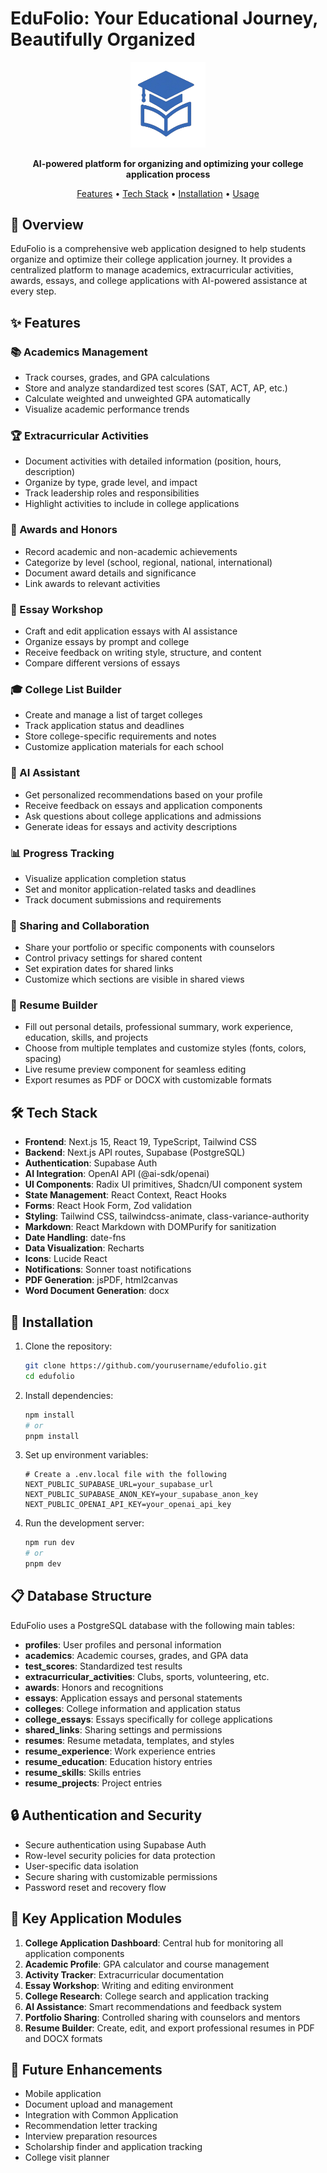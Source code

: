 # EduFolio: Your Educational Journey, Beautifully Organized

<div align="center">
  <img src="public/EduFolioLogo.png" alt="EduFolio Logo" width="120" />
  
  <p>
    <strong>AI-powered platform for organizing and optimizing your college application process</strong>
  </p>
  
  <p>
    <a href="#features">Features</a> •
    <a href="#tech-stack">Tech Stack</a> •
    <a href="#installation">Installation</a> •
    <a href="#usage">Usage</a>
  </p>
</div>

## 🚀 Overview

EduFolio is a comprehensive web application designed to help students organize and optimize their college application journey. It provides a centralized platform to manage academics, extracurricular activities, awards, essays, and college applications with AI-powered assistance at every step.

## ✨ Features

### 📚 Academics Management
- Track courses, grades, and GPA calculations
- Store and analyze standardized test scores (SAT, ACT, AP, etc.)
- Calculate weighted and unweighted GPA automatically
- Visualize academic performance trends

### 🏆 Extracurricular Activities
- Document activities with detailed information (position, hours, description)
- Organize by type, grade level, and impact
- Track leadership roles and responsibilities
- Highlight activities to include in college applications

### 🥇 Awards and Honors
- Record academic and non-academic achievements
- Categorize by level (school, regional, national, international)
- Document award details and significance
- Link awards to relevant activities

### 📝 Essay Workshop
- Craft and edit application essays with AI assistance
- Organize essays by prompt and college
- Receive feedback on writing style, structure, and content
- Compare different versions of essays

### 🎓 College List Builder
- Create and manage a list of target colleges
- Track application status and deadlines
- Store college-specific requirements and notes
- Customize application materials for each school

### 🤖 AI Assistant
- Get personalized recommendations based on your profile
- Receive feedback on essays and application components
- Ask questions about college applications and admissions
- Generate ideas for essays and activity descriptions

### 📊 Progress Tracking
- Visualize application completion status
- Set and monitor application-related tasks and deadlines
- Track document submissions and requirements

### 🔗 Sharing and Collaboration
- Share your portfolio or specific components with counselors
- Control privacy settings for shared content
- Set expiration dates for shared links
- Customize which sections are visible in shared views

### 📄 Resume Builder
- Fill out personal details, professional summary, work experience, education, skills, and projects
- Choose from multiple templates and customize styles (fonts, colors, spacing)
- Live resume preview component for seamless editing
- Export resumes as PDF or DOCX with customizable formats

## 🛠️ Tech Stack

- **Frontend**: Next.js 15, React 19, TypeScript, Tailwind CSS
- **Backend**: Next.js API routes, Supabase (PostgreSQL)
- **Authentication**: Supabase Auth
- **AI Integration**: OpenAI API (@ai-sdk/openai)
- **UI Components**: Radix UI primitives, Shadcn/UI component system
- **State Management**: React Context, React Hooks
- **Forms**: React Hook Form, Zod validation
- **Styling**: Tailwind CSS, tailwindcss-animate, class-variance-authority
- **Markdown**: React Markdown with DOMPurify for sanitization
- **Date Handling**: date-fns
- **Data Visualization**: Recharts
- **Icons**: Lucide React
- **Notifications**: Sonner toast notifications
- **PDF Generation**: jsPDF, html2canvas
- **Word Document Generation**: docx

## 🔧 Installation

1. Clone the repository:
   ```bash
   git clone https://github.com/yourusername/edufolio.git
   cd edufolio
   ```

2. Install dependencies:
   ```bash
   npm install
   # or
   pnpm install
   ```

3. Set up environment variables:
   ```
   # Create a .env.local file with the following
   NEXT_PUBLIC_SUPABASE_URL=your_supabase_url
   NEXT_PUBLIC_SUPABASE_ANON_KEY=your_supabase_anon_key
   NEXT_PUBLIC_OPENAI_API_KEY=your_openai_api_key
   ```

4. Run the development server:
   ```bash
   npm run dev
   # or
   pnpm dev
   ```

## 📋 Database Structure

EduFolio uses a PostgreSQL database with the following main tables:

- **profiles**: User profiles and personal information
- **academics**: Academic courses, grades, and GPA data
- **test_scores**: Standardized test results
- **extracurricular_activities**: Clubs, sports, volunteering, etc.
- **awards**: Honors and recognitions
- **essays**: Application essays and personal statements
- **colleges**: College information and application status
- **college_essays**: Essays specifically for college applications
- **shared_links**: Sharing settings and permissions
- **resumes**: Resume metadata, templates, and styles
- **resume_experience**: Work experience entries
- **resume_education**: Education history entries
- **resume_skills**: Skills entries
- **resume_projects**: Project entries

## 🔒 Authentication and Security

- Secure authentication using Supabase Auth
- Row-level security policies for data protection
- User-specific data isolation
- Secure sharing with customizable permissions
- Password reset and recovery flow

## 📱 Key Application Modules

1. **College Application Dashboard**: Central hub for monitoring all application components
2. **Academic Profile**: GPA calculator and course management
3. **Activity Tracker**: Extracurricular documentation
4. **Essay Workshop**: Writing and editing environment
5. **College Research**: College search and application tracking
6. **AI Assistance**: Smart recommendations and feedback system
7. **Portfolio Sharing**: Controlled sharing with counselors and mentors
8. **Resume Builder**: Create, edit, and export professional resumes in PDF and DOCX formats

## 🚀 Future Enhancements

- Mobile application
- Document upload and management
- Integration with Common Application
- Recommendation letter tracking
- Interview preparation resources
- Scholarship finder and application tracking
- College visit planner

